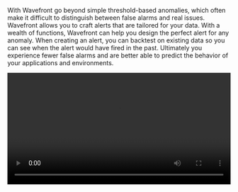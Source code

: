 With Wavefront go beyond simple threshold-based anomalies, which often make it difficult to distinguish between false alarms and real issues. Wavefront allows you to craft alerts that are tailored for your data. With a wealth of functions, Wavefront can help you design the perfect alert for any anomaly. When creating an alert, you can backtest on existing data so you can see when the alert would have fired in the past. Ultimately you experience fewer false alarms and are better able to predict the behavior of your applications and environments.

<video width="100%" controls autoplay><source src="images/onboarding-alerts.mp4" type="video/mp4">Your browser does not support HTML5 video.</video>


